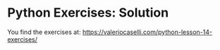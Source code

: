 # Python Exercises: Solution

You find the exercises at: https://valeriocaselli.com/python-lesson-14-exercises/